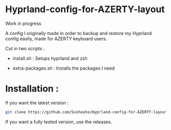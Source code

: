 # Hyprland-config-for-AZERTY-layout

Work in progress 

A config I originally made in order to backup and restore my Hyprland config easily, made for AZERTY keyboard users.

Cut in two scripts :
- install.sh :
  Setups hyprland and zsh

- extra-packages.sh :
  Installs the packages I need

# Installation :

If you want the latest version :

```bash
git clone https://github.com/Susheate/Hyprland-config-for-AZERTY-layout.git && cd Hyprland-config-for-AZERTY-layout && sh install.sh
```

If you want a fully tested version, use the releases.
